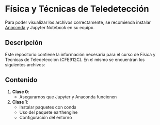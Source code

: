 # Física y Técnicas de Teledetección

Para poder visualizar los archivos correctamente, se recomienda instalar [Anaconda](https://repo.anaconda.com/archive/) y Jupyter Notebook en su equipo. 

## Descripción

Este repositorio contiene la información necesaria para el curso de Física y Técnicas de Teledetección (CFE912C). En el mismo se encuentran los siguientes archivos:

## Contenido

1. **Clase 0**:
    - Asegurarnos que Jupyter y Anaconda funcionen
2. **Clase 1**:
    - Instalar paquetes con conda
    - Uso del paquete earthengine
    - Configuración del entorno
